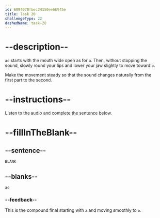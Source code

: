 ```yaml
---
id: 689f070fbec24150ee6b945e
title: Task 20
challengeType: 22
dashedName: task-20
---
```


<!-- (Audio) A: ao -->

# --description--

`ao` starts with the mouth wide open as for `a`. Then, without stopping the sound, slowly round your lips and lower your jaw slightly to move toward `o`.

Make the movement steady so that the sound changes naturally from the first part to the second.

# --instructions--

Listen to the audio and complete the sentence below.

# --fillInTheBlank--

## --sentence--

`BLANK`

## --blanks--

`ao`

### --feedback--

This is the compound final starting with `a` and moving smoothly to `o`.
